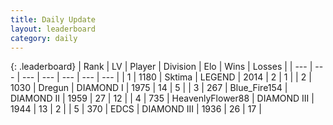 ```yaml
---
title: Daily Update
layout: leaderboard
category: daily
---
```


{: .leaderboard}
| Rank | LV | Player | Division | Elo | Wins | Losses |
| --- | --- | --- | --- | --- | --- | --- |
| <span data-change="0">1</span> | 1180 | <span title="ID: 353063">Sktima</span> | LEGEND | <span data-change="-402">2014</span> | <span data-change="-296">2</span> | <span data-change="-95">1</span> |
| <span data-change="5">2</span> | 1030 | <span title="ID: 337810">Dregun</span> | DIAMOND I | <span data-change="-242">1975</span> | <span data-change="-117">14</span> | <span data-change="-35">5</span> |
| <span data-change="32">3</span> | 267 | <span title="ID: 229312">Blue_Fire154</span> | DIAMOND II | <span data-change="-113">1959</span> | <span data-change="-56">27</span> | <span data-change="-48">12</span> |
| <span data-change="27">4</span> | 735 | <span title="ID: 518429">HeavenlyFlower88</span> | DIAMOND III | <span data-change="-146">1944</span> | <span data-change="-185">13</span> | <span data-change="-115">2</span> |
| <span data-change="15">5</span> | 370 | <span title="ID: 224611">EDCS</span> | DIAMOND III | <span data-change="-189">1936</span> | <span data-change="-66">26</span> | <span data-change="-52">17</span> |